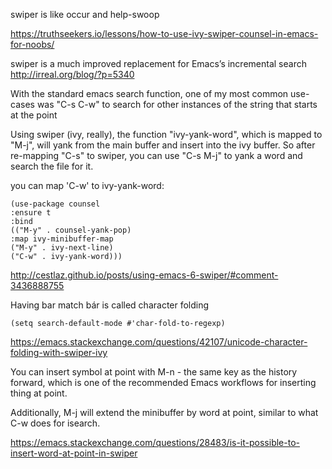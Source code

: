 swiper is like occur and help-swoop

https://truthseekers.io/lessons/how-to-use-ivy-swiper-counsel-in-emacs-for-noobs/

swiper is a much improved replacement for Emacs’s incremental search http://irreal.org/blog/?p=5340

With the standard emacs search function, one of my most common use-cases was "C-s C-w" to search for other instances of the string that starts at the point

Using swiper (ivy, really), the function "ivy-yank-word", which is mapped to "M-j", will yank from the main buffer and insert into the ivy buffer. So after re-mapping "C-s" to swiper, you can use "C-s M-j" to yank a word and search the file for it.

you can map 'C-w' to ivy-yank-word:

```elisp
(use-package counsel
:ensure t
:bind
(("M-y" . counsel-yank-pop)
:map ivy-minibuffer-map
("M-y" . ivy-next-line)
("C-w" . ivy-yank-word)))
```

http://cestlaz.github.io/posts/using-emacs-6-swiper/#comment-3436888755


Having bar match bár is called character folding

`(setq search-default-mode #'char-fold-to-regexp)`

https://emacs.stackexchange.com/questions/42107/unicode-character-folding-with-swiper-ivy


You can insert symbol at point with M-n - the same key as the history forward, which is one of the recommended Emacs workflows for inserting thing at point.

Additionally, M-j will extend the minibuffer by word at point, similar to what C-w does for isearch.

https://emacs.stackexchange.com/questions/28483/is-it-possible-to-insert-word-at-point-in-swiper

